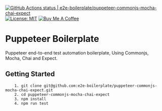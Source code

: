 [![GitHub Actions status | e2e-boilerplate/puppeteer-commonjs-mocha-chai-expect](https://github.com/e2e-boilerplate/puppeteer-commonjs-mocha-chai-expect/workflows/puppeteer-commonjs-mocha-chai-expect/badge.svg)](https://github.com/e2e-boilerplate/puppeteer-commonjs-mocha-chai-expect/actions?workflow=puppeteer-commonjs-mocha-chai-expect) [![License: MIT](https://img.shields.io/badge/License-MIT-yellow.svg)](https://opensource.org/licenses/MIT) [![Buy Me A Coffee](https://img.shields.io/badge/buy-me%20coffee-orange)](https://www.buymeacoffee.com/xgirma)

# Puppeteer Boilerplate

Puppeteer end-to-end test automation boilerplate, Using Commonjs, Mocha, Chai and Expect.

## Getting Started

    	1. git clone git@github.com:e2e-boilerplate/puppeteer-commonjs-mocha-chai-expect.git
    	2. cd puppeteer-commonjs-mocha-chai-expect
    	3. npm install
    	4. npm run test
